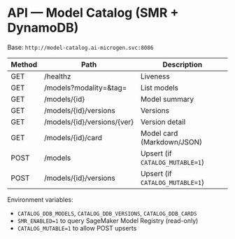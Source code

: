 
# API — Model Catalog (SMR + DynamoDB)

Base: `http://model-catalog.ai-microgen.svc:8086`

| Method | Path                           | Description |
|--------|--------------------------------|-------------|
| GET    | /healthz                       | Liveness |
| GET    | /models?modality=&tag=         | List models |
| GET    | /models/{id}                   | Model summary |
| GET    | /models/{id}/versions          | Versions |
| GET    | /models/{id}/versions/{ver}    | Version detail |
| GET    | /models/{id}/card              | Model card (Markdown/JSON) |
| POST   | /models                         | Upsert (if `CATALOG_MUTABLE=1`) |
| POST   | /models/{id}/versions           | Upsert (if `CATALOG_MUTABLE=1`) |

Environment variables:
- `CATALOG_DDB_MODELS`, `CATALOG_DDB_VERSIONS`, `CATALOG_DDB_CARDS`
- `SMR_ENABLED=1` to query SageMaker Model Registry (read-only)
- `CATALOG_MUTABLE=1` to allow POST upserts
